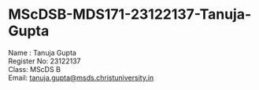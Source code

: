 # MScDSB-MDS171-23122137-Tanuja-Gupta

Name : Tanuja Gupta   
Register No: 23122137   
Class: MScDS B   
Email: tanuja.gupta@msds.christuniversity.in
